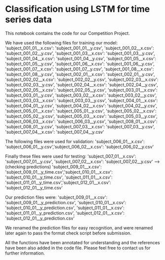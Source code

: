 # Classification using LSTM for time series data

This notebook contains the code for our Competition Project. 

We have used the following files for training our model:
'subject_001_01__x.csv': 'subject_001_01__y.csv',
'subject_001_02__x.csv': 'subject_001_02__y.csv',
'subject_001_03__x.csv': 'subject_001_03__y.csv',
'subject_001_04__x.csv': 'subject_001_04__y.csv',
'subject_001_05__x.csv': 'subject_001_05__y.csv',
'subject_001_06__x.csv': 'subject_001_06__y.csv',
'subject_001_07__x.csv': 'subject_001_07__y.csv',
'subject_001_08__x.csv': 'subject_001_08__y.csv',
'subject_002_01__x.csv': 'subject_002_01__y.csv',
'subject_002_02__x.csv': 'subject_002_02__y.csv',
'subject_002_03__x.csv': 'subject_002_03__y.csv',
'subject_002_04__x.csv': 'subject_002_04__y.csv',
'subject_002_05__x.csv': 'subject_002_05__y.csv',
'subject_003_01__x.csv': 'subject_003_01__y.csv',
'subject_003_02__x.csv': 'subject_003_02__y.csv',
'subject_003_03__x.csv': 'subject_003_03__y.csv',
'subject_004_01__x.csv': 'subject_004_01__y.csv',
'subject_004_02__x.csv': 'subject_004_02__y.csv',
'subject_005_01__x.csv': 'subject_005_01__y.csv',
'subject_005_02__x.csv': 'subject_005_02__y.csv',
'subject_005_03__x.csv': 'subject_005_03__y.csv',
'subject_006_03__x.csv': 'subject_006_03__y.csv',
'subject_008_01__x.csv': 'subject_008_01__y.csv',
'subject_007_03__x.csv': 'subject_007_03__y.csv',
'subject_007_04__x.csv': 'subject_007_04__y.csv'

The following files were used for validation: 'subject_006_01__x.csv': 'subject_006_01__y.csv','subject_006_02__x.csv': 'subject_006_02__y.csv'

Finally these files were used for testing:
'subject_007_01__x.csv': 'subject_007_01__y.csv', 'subject_007_02__x.csv': 'subject_007_02__y.csv' --> (checking predictions)
'subject_009_01__x.csv': 'subject_009_01__y_time.csv','subject_010_01__x.csv': 'subject_010_01__y_time.csv', 'subject_011_01__x.csv': 'subject_011_01__y_time.csv','subject_012_01__x.csv': 'subject_012_01__y_time.csv'

Our prediction files were: 
'subject_009_01__x.csv': 'subject_009_01__y_prediction.csv', 'subject_010_01__x.csv': 'subject_010_01__y_prediction.csv',
'subject_011_01__x.csv': 'subject_011_01__y_prediction.csv', 'subject_012_01__x.csv': 'subject_012_01__y_prediction.csv'

We renamed the prediction files for easy recognition, and were renamed later again to pass the format check script before submission.

All the functions have been annotated for understanding and the references have been also added in the code file. Please feel free to contact us for further information.
